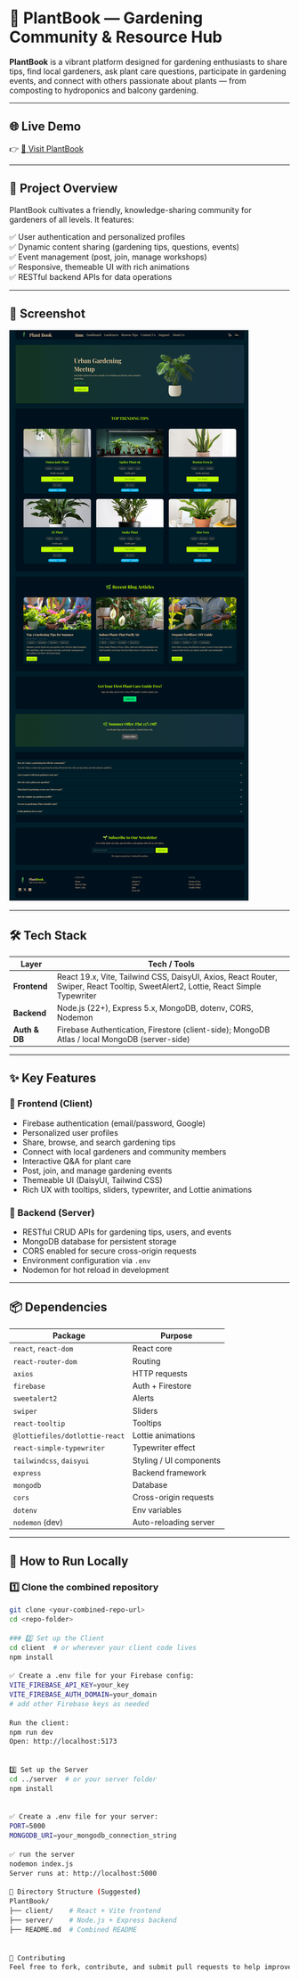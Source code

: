 # 🌿 PlantBook — Gardening Community & Resource Hub

**PlantBook** is a vibrant platform designed for gardening enthusiasts to share tips, find local gardeners, ask plant care questions, participate in gardening events, and connect with others passionate about plants — from composting to hydroponics and balcony gardening.

---

## 🌐 Live Demo

👉 [🚀 Visit PlantBook](https://plant-book-f2ba2.web.app/)

---

## 🌟 Project Overview

PlantBook cultivates a friendly, knowledge-sharing community for gardeners of all levels. It features:

✅ User authentication and personalized profiles  
✅ Dynamic content sharing (gardening tips, questions, events)  
✅ Event management (post, join, manage workshops)  
✅ Responsive, themeable UI with rich animations  
✅ RESTful backend APIs for data operations  

---

## 📸 Screenshot

<img src="https://github.com/Tajuddin80/Plant-Book/blob/main/plantBook.png" alt="PlantBook Screenshot" />

---

## 🛠 Tech Stack

| Layer       | Tech / Tools                                              |
|-------------|-----------------------------------------------------------|
| **Frontend** | React 19.x, Vite, Tailwind CSS, DaisyUI, Axios, React Router, Swiper, React Tooltip, SweetAlert2, Lottie, React Simple Typewriter |
| **Backend**  | Node.js (22+), Express 5.x, MongoDB, dotenv, CORS, Nodemon |
| **Auth & DB**| Firebase Authentication, Firestore (client-side); MongoDB Atlas / local MongoDB (server-side) |

---

## ✨ Key Features

### 🌱 Frontend (Client)
- Firebase authentication (email/password, Google)  
- Personalized user profiles  
- Share, browse, and search gardening tips  
- Connect with local gardeners and community members  
- Interactive Q&A for plant care  
- Post, join, and manage gardening events  
- Themeable UI (DaisyUI, Tailwind CSS)  
- Rich UX with tooltips, sliders, typewriter, and Lottie animations  

### 🌿 Backend (Server)
- RESTful CRUD APIs for gardening tips, users, and events  
- MongoDB database for persistent storage  
- CORS enabled for secure cross-origin requests  
- Environment configuration via `.env`  
- Nodemon for hot reload in development  

---

## 📦 Dependencies

| Package                        | Purpose                                 |
|---------------------------------|-----------------------------------------|
| `react`, `react-dom`            | React core                             |
| `react-router-dom`              | Routing                                |
| `axios`                         | HTTP requests                          |
| `firebase`                      | Auth + Firestore                       |
| `sweetalert2`                   | Alerts                                 |
| `swiper`                        | Sliders                                |
| `react-tooltip`                 | Tooltips                               |
| `@lottiefiles/dotlottie-react`  | Lottie animations                      |
| `react-simple-typewriter`       | Typewriter effect                      |
| `tailwindcss`, `daisyui`        | Styling / UI components                |
| `express`                       | Backend framework                      |
| `mongodb`                       | Database                               |
| `cors`                          | Cross-origin requests                  |
| `dotenv`                        | Env variables                          |
| `nodemon` (dev)                 | Auto-reloading server                  |

---

## 🚀 How to Run Locally

### 1️⃣ Clone the combined repository
```bash
git clone <your-combined-repo-url>
cd <repo-folder> 

### 2️⃣ Set up the Client
cd client  # or wherever your client code lives
npm install

✅ Create a .env file for your Firebase config:
VITE_FIREBASE_API_KEY=your_key
VITE_FIREBASE_AUTH_DOMAIN=your_domain
# add other Firebase keys as needed

Run the client:
npm run dev
Open: http://localhost:5173


3️⃣ Set up the Server
cd ../server  # or your server folder
npm install


✅ Create a .env file for your server:
PORT=5000
MONGODB_URI=your_mongodb_connection_string

✅ run the server
nodemon index.js
Server runs at: http://localhost:5000

📁 Directory Structure (Suggested)
PlantBook/
├── client/    # React + Vite frontend
├── server/    # Node.js + Express backend
├── README.md  # Combined README


🤝 Contributing
Feel free to fork, contribute, and submit pull requests to help improve PlantBook!
